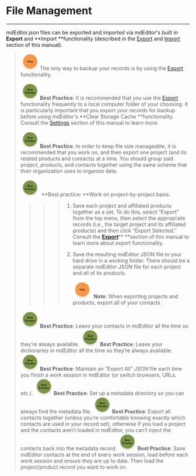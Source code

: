 # File Management

---

mdEditor.json files can be exported and imported via mdEditor's built in **Export** and **Import **functionality \(described in the [Export](/export.md) and [Import](/import.md) section of this manual\).

> ![](/assets/note_small.png)The only way to backup your records is by using the [Export](/export.md) functionality.
>
> ![](/assets/best_practice_small.png)**Best Practice**: It is recommended that you use the [Export](/export.md) functionality frequently to a local computer folder of your choosing. It is particularly important that you export your records for backup before using mdEditor's **Clear Storage Cache **functionality. Consult the [Settings](/settings.md) section of this manual to learn more.
>
> ![](/assets/best_practice_small.png)**Best Practice**: In order to keep file size manageable, it is recommended that you work on, and then export one project \(and its related products and contacts\) at a time. You should group said project, products, and contacts together using the same scheme that their organization uses to organize data.
>
> ![](/assets/best_practice_small.png) **Best practice: **Work on project-by-project basis.
>
> > > > 1. Save each project and affiliated products together as a set. To do this, select “Export” from the top menu, then select the appropriate records \(i.e., the target project and its affiliated products\) and then click “Export Selected.” Consult the [**Export**](/export.md)** **section of this manual to learn more about export functionality.
> > > > 2. Save the resulting mdEditor JSON file to your hard drive in a working folder. There should be a separate mdEditor JSON file for each project and all of its products.
> > > >   
> > > >    ![](/assets/note_small.png) **Note**: When exporting projects and products, export all of your contacts .
>
> ![](/assets/best_practice_small.png)**Best Practice**: Leave your contacts in mdEditor all the time so they’re always available.
> ![](/assets/best_practice_small.png)**Best Practice**: Leave your dictionaries in mdEditor all the time so they’re always available.
> ![](/assets/best_practice_small.png)**Best Practice**: Maintain an “Export All” JSON file each time you finish a work session in mdEditor \(or switch browsers, URLs, etc.\).
> ![](/assets/best_practice_small.png)**Best Practice**: Set up a metadata directory so you can always find the metadata file.
> ![](/assets/best_practice_small.png)**Best Practice**: Export all contacts together \(unless you’re comfortable knowing exactly which contacts are used in your record set\), otherwise if you load a project and the contacts aren’t loaded in mdEditor, you can’t inject the contacts back into the metadata record.
> ![](/assets/best_practice_small.png)**Best Practice**: Save mdEditor contacts at the end of every work session, load before each work session and ensure they are up to date. Then load the project/product record you want to work on.



